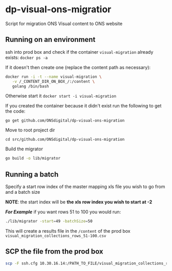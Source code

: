 # dp-visual-ons-migratior

Script for migration ONS Visual content to ONS website

## Running on an environment
ssh into prod box and check if the container `visual-migration` already exists: `docker ps -a`

If it doesn't then create one (replace the content path as necessary):

```bash
docker run -i -t --name visual-migration \
   -v /_CONTENT_DIR_ON_BOX_/:/content \
   golang /bin/bash
```

Otherwise start it `docker start -i visual-migration`

If you created the container because it didn't exist run the following to get the code:
```
go get github.com/ONSdigital/dp-visual-ons-migration
```
Move to root project dir
```
cd src/github.com/ONSdigital/dp-visual-ons-migration
```
Build the migrator
 ```bash
 go build -o lib/migrator
 ```
 
 ## Running a batch

Specify a start row index of the master mapping xls file you wish to go from and a batch size
 
**NOTE**: the start index will be  **the xls row index you wish to start at -2**

***For Example*** if you want rows 51 to 100 you would run:

 ```bash
 ./lib/migrator -start=49 -batchSize=50
 
 ```
This will create a results file in the `/content` of the prod box `visual_migration_collections_rows_51-100.csv`

## SCP the file from the prod box

```bash
scp -F ssh.cfg 10.30.16.14:/PATH_TO_FILE/visual_migration_collections_rows_51-100.csv .
```
